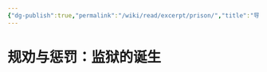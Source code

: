 ```yaml
---
{"dg-publish":true,"permalink":"/wiki/read/excerpt/prison/","title":"导读福柯《规劝与惩罚》","created":"2025-07-13T11:33:26.530+08:00"}
---
```



# 规劝与惩罚：监狱的诞生
